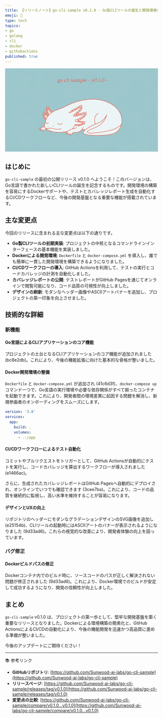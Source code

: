 ```yaml
---
title: 【リリースノート】go-cli-sample v0.1.0 - Go製CLIツールの誕生と開発環境の整備
emoji: 🎉
type: tech
topics:
- go
- golang
- cli
- docker
- githubactions
published: true
---
```


![imagen-4-ultra_2025-10-24T12-53-51-410Z_a_minimalistic_line_art_of_a_sleepy_axolotl__illus_1.png](https://raw.githubusercontent.com/Sunwood-ai-labs/go-cli-sample/main/generated-images/release-v0.1.0-20251024_125254/imagen-4-ultra_2025-10-24T12-53-51-410Z_a_minimalistic_line_art_of_a_sleepy_axolotl__illus_1.png)

## はじめに
`go-cli-sample` の最初の公開リリース v0.1.0 へようこそ！このバージョンは、Go言語で書かれた新しいCLIツールの誕生を記念するものです。開発環境の構築を容易にするDockerサポートや、テストとカバレッジレポート生成を自動化するCI/CDワークフローなど、今後の開発基盤となる重要な機能が搭載されています。

## 主な変更点
今回のリリースに含まれる主な変更点は以下の通りです。

- **Go製CLIツールの初期実装**: プロジェクトの中核となるコマンドラインインターフェースの基本機能を実装しました。
- **Dockerによる開発環境**: `Dockerfile` と `docker-compose.yml` を導入し、誰でも簡単に一貫した開発環境を構築できるようになりました。
- **CI/CDワークフローの導入**: GitHub Actionsを利用して、テストの実行とコードカバレッジの計測を自動化しました。
- **カバレッジレポートの公開**: テストレポートがGitHub Pagesを通じてオンラインで閲覧可能になり、コード品質の可視性が向上しました。
- **デザインの刷新**: モダンなヘッダー画像やASCIIアートバナーを追加し、プロジェクトの第一印象を向上させました。

## 技術的な詳細
### 新機能
#### Go言語によるCLIアプリケーションのコア機能
プロジェクトの土台となるCLIアプリケーションのコア機能が追加されました (bc8e2db)。これにより、今後の機能拡張に向けた基本的な骨格が整いました。

#### Docker開発環境の整備
`Dockerfile` と `docker-compose.yml` が追加され (41c6d3f)、`docker-compose up` コマンド一つで、Go言語の実行環境や必要な依存関係がすべて揃ったコンテナを起動できます。これにより、開発者間の環境差異に起因する問題を解消し、新規参画者のオンボーディングをスムーズにします。

```yaml:docker-compose.yml
version: '3.8'
services:
  app:
    build: .
    volumes:
      - .:/app
```

#### CI/CDワークフローによるテスト自動化
コミットやプルリクエストをトリガーとして、GitHub Actionsが自動的にテストを実行し、コードカバレッジを算出するワークフローが導入されました (e1466ac)。

さらに、生成されたカバレッジレポートはGitHub Pagesへ自動的にデプロイされ、オンラインでいつでも確認できます (3cee7ba)。これにより、コードの品質を継続的に監視し、高い水準を維持することが容易になります。

#### デザインとUXの向上
リポジトリのヘッダーにモダンなグラデーションデザインのSVG画像を追加し (e25154b)、CLIツールの起動時にはASCIIアートのバナーが表示されるようになりました (9d33ad6)。これらの視覚的な改善により、開発者体験の向上を図っています。

### バグ修正
#### Dockerビルドパスの修正
Dockerコンテナ内でのビルド時に、ソースコードのパスが正しく解決されない問題が修正されました (9d33ad6)。これにより、Docker環境でのビルドが安定して成功するようになり、開発の信頼性が向上しました。

## まとめ
`go-cli-sample` v0.1.0 は、プロジェクトの第一歩として、堅牢な開発基盤を築く重要なリリースとなりました。Dockerによる環境構築の簡素化と、GitHub ActionsによるCI/CDの自動化により、今後の機能開発を迅速かつ高品質に進める準備が整いました。

今後のアップデートにご期待ください！

---
📚 参考リンク
- **GitHubリポジトリ**: [https://github.com/Sunwood-ai-labs/go-cli-sample](https://github.com/Sunwood-ai-labs/go-cli-sample)
- **リリースページ**: [https://github.com/Sunwood-ai-labs/go-cli-sample/releases/tag/v0.1.0](https://github.com/Sunwood-ai-labs/go-cli-sample/releases/tag/v0.1.0)
- **変更点の比較**: [https://github.com/Sunwood-ai-labs/go-cli-sample/compare/v0.1.0...v0.1.0](https://github.com/Sunwood-ai-labs/go-cli-sample/compare/v0.1.0...v0.1.0)
